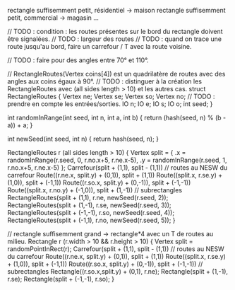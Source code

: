 rectangle suffisemment petit, résidentiel → maison
rectangle suffisemment petit, commercial → magasin
…

// TODO : condition : les routes présentes sur le bord du rectangle doivent être signalées.
// TODO : largeur des routes
// TODO : quand on trace une route jusqu'au bord, faire un carrefour / T avec la route voisine.


// TODO : faire pour des angles entre 70° et 110°.

// RectangleRoutes(Vertex coins[4]) est un quadrilatère de routes avec des angles aux coins égaux à 90°.
// TODO : distinguer à la création les RectangleRoutes avec (all sides length > 10) et les autres cas.
struct RectangleRoutes {
  Vertex ne;
  Vertex se;
  Vertex so;
  Vertex no;
  // TODO : prendre en compte les entrées/sorties.
  IO n;
  IO e;
  IO s;
  IO o;
  int seed;
}

int randomInRange(int seed, int n, int a, int b) {
	return (hash(seed, n) % (b - a)) + a;
}

int newSeed(int seed, int n) {
	return hash(seed, n);
}

RectangleRoutes r (all sides length > 10) {
  Vertex split = { .x = randomInRange(r.seed, 0, r.no.x+5, r.ne.x-5), .y = randomInRange(r.seed, 1, r.no.x+5, r.ne.x-5) };
  Carrefour(split + (1,1), split - (1,1))
  // routes au NESW du carrefour
  Route((r.ne.x, split.y) + (0,1)), split + (1,1))
  Route((split.x, r.se.y) + (1,0)), split + (-1,1))
  Route((r.so.x, split.y) + (0,-1)), split + (-1,-1))
  Route((split.x, r.no.y) + (-1,0)), split + (1,-1))
  // subrectangles
  RectangleRoutes(split + (1,1),   r.ne, newSeed(r.seed, 2));
  RectangleRoutes(split + (1,-1),  r.se, newSeed(r.seed, 3));
  RectangleRoutes(split + (-1,-1), r.so, newSeed(r.seed, 4));
  RectangleRoutes(split + (-1,1),  r.no, newSeed(r.seed, 5));
}

// rectangle suffisemment grand → rectangle*4 avec un T de routes au milieu.
Rectangle r (r.width > 10 && r.height > 10) {
  Vertex split = randomPointInRect(r);
  Carrefour(split + (1,1), split - (1,1))
  // routes au NESW du carrefour
  Route((r.ne.x, split.y) + (0,1)), split + (1,1))
  Route((split.x, r.se.y) + (1,0)), split + (-1,1))
  Route((r.so.x, split.y) + (0,-1)), split + (-1,-1))
  // subrectangles
  Rectangle((r.so.x,split.y) + (0,1), r.ne);
  Rectangle(split + (1,-1),  r.se);
  Rectangle(split + (-1,-1), r.so);
}
